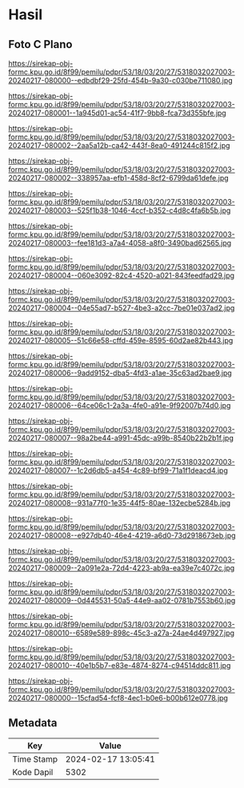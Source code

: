 # Hasil

## Foto C Plano

https://sirekap-obj-formc.kpu.go.id/8f99/pemilu/pdpr/53/18/03/20/27/5318032027003-20240217-080000--edbdbf29-25fd-454b-9a30-c030be711080.jpg

https://sirekap-obj-formc.kpu.go.id/8f99/pemilu/pdpr/53/18/03/20/27/5318032027003-20240217-080001--1a945d01-ac54-41f7-9bb8-fca73d355bfe.jpg

https://sirekap-obj-formc.kpu.go.id/8f99/pemilu/pdpr/53/18/03/20/27/5318032027003-20240217-080002--2aa5a12b-ca42-443f-8ea0-491244c815f2.jpg

https://sirekap-obj-formc.kpu.go.id/8f99/pemilu/pdpr/53/18/03/20/27/5318032027003-20240217-080002--338957aa-efb1-458d-8cf2-6799da61defe.jpg

https://sirekap-obj-formc.kpu.go.id/8f99/pemilu/pdpr/53/18/03/20/27/5318032027003-20240217-080003--525f1b38-1046-4ccf-b352-c4d8c4fa6b5b.jpg

https://sirekap-obj-formc.kpu.go.id/8f99/pemilu/pdpr/53/18/03/20/27/5318032027003-20240217-080003--fee181d3-a7a4-4058-a8f0-3490bad62565.jpg

https://sirekap-obj-formc.kpu.go.id/8f99/pemilu/pdpr/53/18/03/20/27/5318032027003-20240217-080004--060e3092-82c4-4520-a021-843feedfad29.jpg

https://sirekap-obj-formc.kpu.go.id/8f99/pemilu/pdpr/53/18/03/20/27/5318032027003-20240217-080004--04e55ad7-b527-4be3-a2cc-7be01e037ad2.jpg

https://sirekap-obj-formc.kpu.go.id/8f99/pemilu/pdpr/53/18/03/20/27/5318032027003-20240217-080005--51c66e58-cffd-459e-8595-60d2ae82b443.jpg

https://sirekap-obj-formc.kpu.go.id/8f99/pemilu/pdpr/53/18/03/20/27/5318032027003-20240217-080006--9add9152-dba5-4fd3-a1ae-35c63ad2bae9.jpg

https://sirekap-obj-formc.kpu.go.id/8f99/pemilu/pdpr/53/18/03/20/27/5318032027003-20240217-080006--64ce06c1-2a3a-4fe0-a91e-9f92007b74d0.jpg

https://sirekap-obj-formc.kpu.go.id/8f99/pemilu/pdpr/53/18/03/20/27/5318032027003-20240217-080007--98a2be44-a991-45dc-a99b-8540b22b2b1f.jpg

https://sirekap-obj-formc.kpu.go.id/8f99/pemilu/pdpr/53/18/03/20/27/5318032027003-20240217-080007--1c2d6db5-a454-4c89-bf99-71a1f1deacd4.jpg

https://sirekap-obj-formc.kpu.go.id/8f99/pemilu/pdpr/53/18/03/20/27/5318032027003-20240217-080008--931a77f0-1e35-44f5-80ae-132ecbe5284b.jpg

https://sirekap-obj-formc.kpu.go.id/8f99/pemilu/pdpr/53/18/03/20/27/5318032027003-20240217-080008--e927db40-46e4-4219-a6d0-73d2918673eb.jpg

https://sirekap-obj-formc.kpu.go.id/8f99/pemilu/pdpr/53/18/03/20/27/5318032027003-20240217-080009--2a091e2a-72d4-4223-ab9a-ea39e7c4072c.jpg

https://sirekap-obj-formc.kpu.go.id/8f99/pemilu/pdpr/53/18/03/20/27/5318032027003-20240217-080009--0d445531-50a5-44e9-aa02-0781b7553b60.jpg

https://sirekap-obj-formc.kpu.go.id/8f99/pemilu/pdpr/53/18/03/20/27/5318032027003-20240217-080010--6589e589-898c-45c3-a27a-24ae4d497927.jpg

https://sirekap-obj-formc.kpu.go.id/8f99/pemilu/pdpr/53/18/03/20/27/5318032027003-20240217-080010--40e1b5b7-e83e-4874-8274-c94514ddc811.jpg

https://sirekap-obj-formc.kpu.go.id/8f99/pemilu/pdpr/53/18/03/20/27/5318032027003-20240217-080000--15cfad54-fcf8-4ec1-b0e6-b00b612e0778.jpg


## Metadata

| Key        | Value               |
| ---------- | ------------------- |
| Time Stamp | 2024-02-17 13:05:41 |
| Kode Dapil | 5302                |



